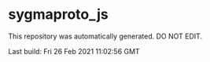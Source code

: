 # sygmaproto_js
This repository was automatically generated. DO NOT EDIT. 

Last build: Fri 26 Feb 2021 11:02:56 GMT
